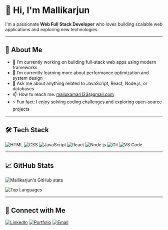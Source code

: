 # 👋 Hi, I'm Mallikarjun

I'm a passionate **Web Full Stack Developer** who loves building scalable web applications and exploring new technologies.

---

## 🚀 About Me

- 🔭 I’m currently working on building full-stack web apps using modern frameworks
- 🌱 I’m currently learning more about performance optimization and system design
- 💬 Ask me about anything related to JavaScript, React, Node.js, or databases
- 📫 How to reach me: mallukamari123@gmail.com
- ⚡ Fun fact: I enjoy solving coding challenges and exploring open-source projects

---

## 🛠️ Tech Stack

![HTML](https://img.shields.io/badge/-HTML5-E34F26?style=flat-square&logo=html5&logoColor=white)
![CSS](https://img.shields.io/badge/-CSS3-1572B6?style=flat-square&logo=css3)
![JavaScript](https://img.shields.io/badge/-JavaScript-F7DF1E?style=flat-square&logo=javascript&logoColor=black)
![React](https://img.shields.io/badge/-React-61DAFB?style=flat-square&logo=react&logoColor=black)
![Node.js](https://img.shields.io/badge/-Node.js-339933?style=flat-square&logo=node.js&logoColor=white)
![Git](https://img.shields.io/badge/-Git-F05032?style=flat-square&logo=git&logoColor=white)
![VS Code](https://img.shields.io/badge/-VSCode-007ACC?style=flat-square&logo=visual-studio-code)

---

## 📈 GitHub Stats

![Mallikarjun's GitHub stats](https://github-readme-stats.vercel.app/api?username=mallikarjun&show_icons=true&hide_border=true&theme=github_dark)

![Top Languages](https://github-readme-stats.vercel.app/api/top-langs/?username=mallikarjun&layout=compact&theme=github_dark)

---

## 🔗 Connect with Me

<!-- Update with your actual links -->
[![LinkedIn](https://img.shields.io/badge/-LinkedIn-0077B5?style=flat-square&logo=linkedin&logoColor=white)](https://linkedin.com/in/yourprofile)
[![Portfolio](https://img.shields.io/badge/-Portfolio-000?style=flat-square&logo=vercel&logoColor=white)](https://yourportfolio.com)
[![Email](https://img.shields.io/badge/-Email-D14836?style=flat-square&logo=gmail&logoColor=white)](mailto:youremail@example.com)
